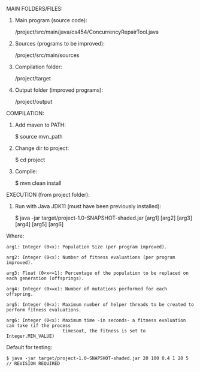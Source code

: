 MAIN FOLDERS/FILES:

1) Main program (source code):

    /project/src/main/java/cs454/ConcurrencyRepairTool.java

2) Sources (programs to be improved):

    /project/src/main/sources

3) Compilation folder:

    /project/target

4) Output folder (improved programs):

    /project/output


COMPILATION:

1) Add maven to PATH:

    $ source mvn_path

2) Change dir to project:

    $ cd project

3) Compile:

    $ mvn clean install


EXECUTION (from project folder):

1) Run with Java JDK11 (must have been previously installed):

    $ java -jar target/project-1.0-SNAPSHOT-shaded.jar [arg1] [arg2] [arg3] [arg4] [arg5] [arg6]

Where:

    arg1: Integer (0<x): Population Size (per program improved).

    arg2: Integer (0<x): Number of fitness evaluations (per program improved).

    arg3: Float (0<x<=1): Percentage of the population to be replaced on each generation (offsprings).

    arg4: Integer (0<=x): Number of mutations performed for each offspring.

    arg5: Integer (0<x): Maximum number of helper threads to be created to perform fitness evaluations.

    arg6: Integer (0<x): Maximum time -in seconds- a fitness evaluation can take (if the process 
                         timesout, the fitness is set to Integer.MIN_VALUE)

Default for testing:

    $ java -jar target/project-1.0-SNAPSHOT-shaded.jar 20 100 0.4 1 20 5    // REVISION REQUIRED